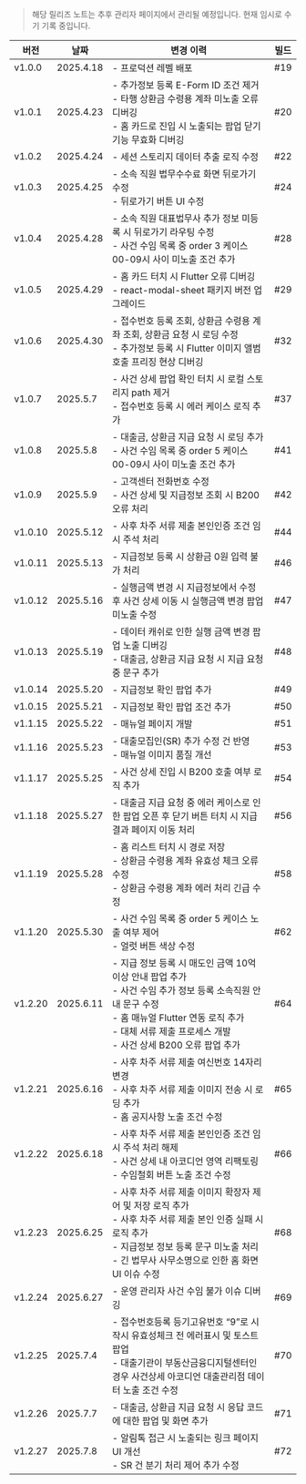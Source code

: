 > 해당 릴리즈 노트는 추후 관리자 페이지에서 관리될 예정입니다. 현재 임시로 수기 기록 중입니다.

| 버전      | 날짜        | 변경 이력                                                                                                                                            | 빌드  |
| ------- | --------- | ------------------------------------------------------------------------------------------------------------------------------------------------ | --- |
| v1.0.0  | 2025.4.18 | - 프로덕션 레벨 배포                                                                                                                                     | #19 |
| v1.0.1  | 2025.4.23 | - 추가정보 등록 E-Form ID 조건 제거<br>- 타행 상환금 수령용 계좌 미노출 오류 디버깅<br>- 홈 카드로 진입 시 노출되는 팝업 닫기 기능 무효화 디버깅                                                    | #20 |
| v1.0.2  | 2025.4.24 | - 세션 스토리지 데이터 추출 로직 수정                                                                                                                           | #22 |
| v1.0.3  | 2025.4.25 | - 소속 직원 법무수수료 화면 뒤로가기 수정<br>- 뒤로가기 버튼 UI 수정                                                                                                      | #24 |
| v1.0.4  | 2025.4.28 | - 소속 직원 대표법무사 추가 정보 미등록 시 뒤로가기 라우팅 수정<br>- 사건 수임 목록 중 order 3 케이스 00-09시 사이 미노출 조건 추가                                                            | #28 |
| v1.0.5  | 2025.4.29 | - 홈 카드 터치 시 Flutter 오류 디버깅<br>- react-modal-sheet 패키지 버전 업그레이드                                                                                   | #29 |
| v1.0.6  | 2025.4.30 | - 접수번호 등록 조회, 상환금 수령용 계좌 조회, 상환금 요청 시 로딩 수정<br>- 추가정보 등록 시 Flutter 이미지 앨범 호출 프리징 현상 디버깅                                                          | #32 |
| v1.0.7  | 2025.5.7  | - 사건 상세 팝업 확인 터치 시 로컬 스토리지 path 제거<br>- 접수번호 등록 시 에러 케이스 로직 추가                                                                                   | #37 |
| v1.0.8  | 2025.5.8  | - 대출금, 상환금 지급 요청 시 로딩 추가<br>- 사건 수임 목록 중 order 5 케이스 00-09시 사이 미노출 조건 추가                                                                         | #41 |
| v1.0.9  | 2025.5.9  | - 고객센터 전화번호 수정<br>- 사건 상세 및 지급정보 조회 시 B200 오류 처리                                                                                                 | #42 |
| v1.0.10 | 2025.5.12 | - 사후 차주 서류 제출 본인인증 조건 임시 주석 처리                                                                                                                   | #44 |
| v1.0.11 | 2025.5.13 | - 지급정보 등록 시 상환금 0원 입력 불가 처리                                                                                                                      | #46 |
| v1.0.12 | 2025.5.16 | - 실행금액 변경 시 지급정보에서 수정 후 사건 상세 이동 시 실행금액 변경 팝업 미노출 수정                                                                                             | #47 |
| v1.0.13 | 2025.5.19 | - 데이터 캐쉬로 인한 실행 금액 변경 팝업 노출 디버깅<br>- 대출금, 상환금 지급 요청 시 지급 요청 중 문구 추가                                                                              | #48 |
| v1.0.14 | 2025.5.20 | - 지급정보 확인 팝업 추가                                                                                                                                  | #49 |
| v1.0.15 | 2025.5.21 | - 지급정보 확인 팝업 조건 추가                                                                                                                               | #50 |
| v1.1.15 | 2025.5.22 | - 매뉴얼 페이지 개발                                                                                                                                     | #51 |
| v1.1.16 | 2025.5.23 | - 대출모집인(SR) 추가 수정 건 반영<br>- 매뉴얼 이미지 품질 개선                                                                                                        | #53 |
| v1.1.17 | 2025.5.25 | - 사건 상세 진입 시 B200 호출 여부 로직 추가                                                                                                                    | #54 |
| v1.1.18 | 2025.5.27 | - 대출금 지급 요청 중 에러 케이스로 인한 팝업 오픈 후 닫기 버튼 터치 시 지급 결과 페이지 이동 처리                                                                                      | #56 |
| v1.1.19 | 2025.5.28 | - 홈 리스트 터치 시 경로 저장<br>- 상환금 수령용 계좌 유효성 체크 오류 수정<br>- 상환금 수령용 계좌 에러 처리 긴급 수정                                                                      | #58 |
| v1.1.20 | 2025.5.30 | - 사건 수임 목록 중 order 5 케이스 노출 여부 제어<br>- 얼럿 버튼 색상 수정                                                                                               | #62 |
| v1.2.20 | 2025.6.11 | - 지급 정보 등록 시 매도인 금액 10억 이상 안내 팝업 추가<br>- 사건 수임 추가 정보 등록 소속직원 안내 문구 수정<br>- 홈 매뉴얼 Flutter 연동 로직 추가<br>- 대체 서류 제출 프로세스 개발<br>- 사건 상세 B200 오류 팝업 추가 | #64 |
| v1.2.21 | 2025.6.16 | - 사후 차주 서류 제출 여신번호 14자리 변경<br>- 사후 차주 서류 제출 이미지 전송 시 로딩 추가<br>- 홈 공지사항 노출 조건 수정                                                                  | #65 |
| v1.2.22 | 2025.6.18 | - 사후 차주 서류 제출 본인인증 조건 임시 주석 처리 해제<br>- 사건 상세 내 아코디언 영역 리팩토링<br>- 수임철회 버튼 노출 조건 수정                                                                | #66 |
| v1.2.23 | 2025.6.25 | - 사후 차주 서류 제출 이미지 확장자 제어 및 저장 로직 추가<br>- 사후 차주 서류 제출 본인 인증 실패 시 로직 추가<br>- 지급정보 정보 등록 문구 미노출 처리<br>- 긴 법무사 사무소명으로 인한 홈 화면 UI 이슈 수정               | #68 |
| v1.2.24 | 2025.6.27 | - 운영 관리자 사건 수임 불가 이슈 디버깅                                                                                                                         | #69 |
| v1.2.25 | 2025.7.4  | - 접수번호등록 등기고유번호 “9”로 시작시 유효성체크 전 에러표시 및 토스트 팝업<br>- 대출기관이 부동산금융디지털센터인 경우 사건상세 아코디언 대출관리점 데이터 노출 조건 수정                                            | #70 |
| v1.2.26 | 2025.7.7  | - 대출금, 상환급 지급 요청 시 응답 코드에 대한 팝업 및 화면 추가                                                                                                          | #71 |
| v1.2.27 | 2025.7.8  | - 알림톡 접근 시 노출되는 링크 페이지 UI 개선<br>- SR 건 분기 처리 제어 추가 수정                                                                                            | #72 |
